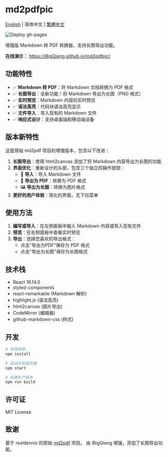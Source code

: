# md2pdfpic

[English](./README_en.md) | 简体中文 | [繁體中文](./README_tc.md)

![Deploy gh-pages](https://github.com/iBigQiang/md2pdfpic/actions/workflows/deploy.yaml/badge.svg)

增强版 Markdown 转 PDF 转换器，支持长图导出功能。

**在线演示：** https://iBigQiang.github.io/md2pdfpic/

## 功能特性

- ✅ **Markdown 转 PDF**：将 Markdown 文档转换为 PDF 格式
- ✅ **长图导出**：全新功能！将 Markdown 导出为长图（PNG 格式）
- ✅ **实时预览**：Markdown 内容的实时预览
- ✅ **语法高亮**：代码块语法高亮显示
- ✅ **文件导入**：导入现有的 Markdown 文件
- ✅ **响应式设计**：支持桌面端和移动端设备

## 版本新特性

这是原始 md2pdf 项目的增强版本，包含以下改进：

1. **长图导出**：使用 html2canvas 添加了将 Markdown 内容导出为长图的功能
2. **界面优化**：重新设计的头部，包含三个独立的操作按钮：
   - 📁 **导入**：导入 Markdown 文件
   - 📄 **导出为 PDF**：转换为 PDF 格式
   - 🖼️ **导出为长图**：转换为图片格式
3. **更好的用户体验**：简化的界面，无下拉菜单

## 使用方法

1. **编写或导入**：在左侧面板中输入 Markdown 内容或导入现有文件
2. **预览**：在右侧面板中查看实时预览
3. **导出**：选择您喜欢的导出格式：
   - 点击"导出为PDF"保存为 PDF 格式
   - 点击"导出为长图"保存为长图格式

## 技术栈

- React 16.14.0
- styled-components
- react-remarkable (Markdown 解析)
- highlight.js (语法高亮)
- html2canvas (图片导出)
- CodeMirror (编辑器)
- github-markdown-css (样式)

## 开发

```bash
# 安装依赖
npm install

# 启动开发服务器
npm start

# 构建生产版本
npm run build
```

## 许可证

MIT License

## 致谢

基于 realdennis 的原始 [md2pdf](https://github.com/realdennis/md2pdf) 项目。
由 iBigQiang 增强，添加了长图导出功能。
